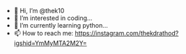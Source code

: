 - 👋 Hi, I’m @thek10
- 👀 I’m interested in coding...
- 🌱 I’m currently learning python...
- 📫 How to reach me: https://instagram.com/thekdrathod?igshid=YmMyMTA2M2Y=

<!---
thek10/thek10 is a ✨ special ✨ repository because its `README.md` (this file) appears on your GitHub profile.
You can click the Preview link to take a look at your changes.
--->
